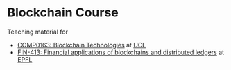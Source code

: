 # Blockchain Course

Teaching material for 

- [COMP0163: Blockchain Technologies](https://www.ucl.ac.uk/module-catalogue/modules/COMP0163) at [UCL](https://www.ucl.ac.uk/)
- [FIN-413: Financial applications of blockchains and distributed ledgers](
https://edu.epfl.ch/coursebook/en/financial-applications-of-blockchains-and-distributed-ledgers-FIN-413
) at [EPFL](https://www.epfl.ch/)
